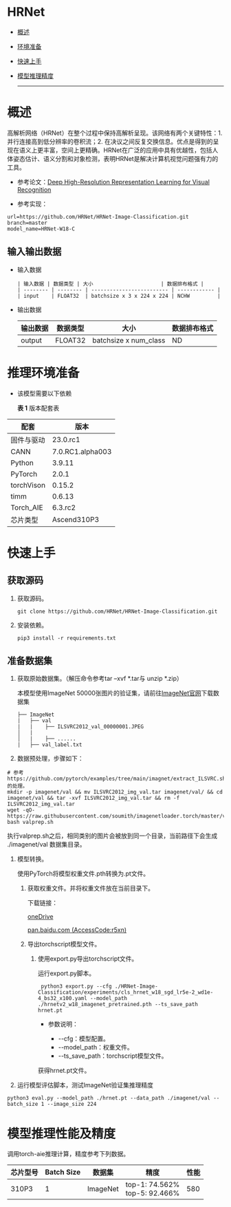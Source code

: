 # HRNet

- [概述](#ZH-CN_TOPIC_0000001172161501)

- [环境准备](#ZH-CN_TOPIC_0000001126281702)

- [快速上手](#ZH-CN_TOPIC_0000001126281700)

- [模型推理精度](#ZH-CN_TOPIC_0000001172201573)

  ******



# 概述<a name="ZH-CN_TOPIC_0000001172161501"></a>

高解析网络（HRNet）在整个过程中保持高解析呈现。该网络有两个关键特性：1. 并行连接高到低分辨率的卷积流；2. 在决议之间反复交换信息。优点是得到的呈现在语义上更丰富，空间上更精确。HRNet在广泛的应用中具有优越性，包括人体姿态估计、语义分割和对象检测，表明HRNet是解决计算机视觉问题强有力的工具。

- 参考论文：[Deep High-Resolution Representation Learning for Visual Recognition](https://gitee.com/link?target=https%3A%2F%2Farxiv.org%2Fpdf%2F1908.07919.pdf)

- 参考实现：

```
url=https://github.com/HRNet/HRNet-Image-Classification.git
branch=master
model_name=HRNet-W18-C
```

## 输入输出数据<a name="section540883920406"></a>

- 输入数据

      | 输入数据 | 数据类型 | 大小                      | 数据排布格式 |
      | -------- | -------- | ------------------------- | ------------ |
      | input    | FLOAT32  | batchsize x 3 x 224 x 224 | NCHW         |

- 输出数据

  | 输出数据 | 数据类型 | 大小                  | 数据排布格式 |
  | -------- | -------- | --------              | ------------ |
  | output   | FLOAT32  | batchsize x num_class | ND           |



# 推理环境准备<a name="ZH-CN_TOPIC_0000001126281702"></a>

- 该模型需要以下依赖

  **表 1**  版本配套表

| 配套                    | 版本              | 
|-----------------------|-----------------| 
| 固件与驱动                 | 23.0.rc1                |
| CANN                  | 	7.0.RC1.alpha003| -                                                       |
| Python                | 	3.9.11           |                                                           
| PyTorch               | 2.0.1           |
| torchVison            | 0.15.2          |-
| timm                  | 0.6.13          | -                                                         |
| Torch_AIE                  | 6.3.rc2              | -                                                         |
| 芯片类型                  | Ascend310P3     | -                                                         |

# 快速上手<a name="ZH-CN_TOPIC_0000001126281700"></a>

## 获取源码<a name="section4622531142816"></a>

1. 获取源码。

   ```
   git clone https://github.com/HRNet/HRNet-Image-Classification.git
   ```

2. 安装依赖。

   ```
   pip3 install -r requirements.txt
   ```


## 准备数据集<a name="section183221994411"></a>

1. 获取原始数据集。（解压命令参考tar –xvf  \*.tar与 unzip \*.zip）

   本模型使用ImageNet 50000张图片的验证集，请前往[ImageNet官网](https://image-net.org/download.php)下载数据集
    ```
    ├── ImageNet
    |   ├── val
    |   |    ├── ILSVRC2012_val_00000001.JPEG
    │   |    
    │   |    ├── ......
    |   ├── val_label.txt
    ```

2. 数据预处理，步骤如下：
```
# 参考https://github.com/pytorch/examples/tree/main/imagnet/extract_ILSVRC.sh的处理。
mkdir -p imagenet/val && mv ILSVRC2012_img_val.tar imagenet/val/ && cd imagenet/val && tar -xvf ILSVRC2012_img_val.tar && rm -f ILSVRC2012_img_val.tar
wget -qO- https://raw.githubusercontent.com/soumith/imagenetloader.torch/master/valprep.sh
bash valprep.sh
```
执行valprep.sh之后，相同类别的图片会被放到同一个目录，当前路径下会生成 ./imagenet/val 数据集目录。

1. 模型转换。

   使用PyTorch将模型权重文件.pth转换为.pt文件。

   1. 获取权重文件。并将权重文件放在当前目录下。

       下载链接：

		 [oneDrive](https://1drv.ms/u/s!Aus8VCZ_C_33cMkPimlmClRvmpw)

       [pan.baidu.com (AccessCode:r5xn)](https://pan.baidu.com/s/1Px_g1E2BLVRkKC5t-b-R5Q)

   2. 导出torchscript模型文件。

      1. 使用export.py导出torchscript文件。

         运行export.py脚本。

         ```
          python3 export.py --cfg ./HRNet-Image-Classification/experiments/cls_hrnet_w18_sgd_lr5e-2_wd1e-4_bs32_x100.yaml --model_path ./hrnetv2_w18_imagenet_pretrained.pth --ts_save_path hrnet.pt
         ```

         - 参数说明：

            -   --cfg：模型配置。
            -   --model_path：权重文件。
            -   --ts_save_path：torchscript模型文件。

         获得hrnet.pt文件。

3. 运行模型评估脚本，测试ImageNet验证集推理精度
 ```
 python3 eval.py --model_path ./hrnet.pt --data_path ./imagenet/val --batch_size 1 --image_size 224
 ```

# 模型推理性能及精度<a name="ZH-CN_TOPIC_0000001172201573"></a>

调用torch-aie推理计算，精度参考下列数据。

| 芯片型号 | Batch Size | 数据集 | 精度                                |性能|
| --------- |------------| ---------- |-----------------------------------|----|
| 310P3 | 1          | ImageNet | top-1: 74.562% <br>top-5: 92.466% |580|
